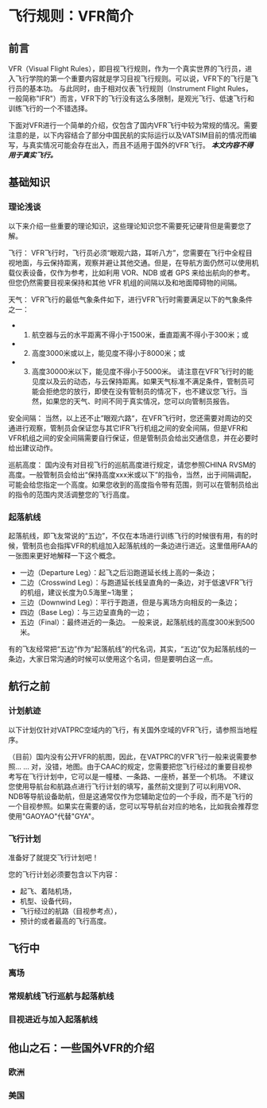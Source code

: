 # 飞行规则：VFR简介

## 前言

VFR（Visual Flight Rules），即目视飞行规则，作为一个真实世界的飞行员，进入飞行学院的第一个重要内容就是学习目视飞行规则。可以说，VFR下的飞行是飞行员的基本功。
与此同时，由于相对仪表飞行规则（Instrument Flight Rules，一般简称"IFR"）而言，VFR下的飞行没有这么多限制，是观光飞行、低速飞行和训练飞行的一个不错选择。

下面对VFR进行一个简单的介绍，仅包含了国内VFR飞行中较为常规的情况。需要注意的是，以下内容结合了部分中国民航的实际运行以及VATSIM目前的情况而编写，与真实情况可能会存在出入，而且不适用于国外的VFR飞行。
***本文内容不得用于真实飞行。***

## 基础知识
### 理论浅谈

以下来介绍一些重要的理论知识，这些理论知识您不需要死记硬背但是需要您了解。

飞行： VFR飞行时，飞行员必须“眼观六路，耳听八方”，您需要在飞行中全程目视地面，与云保持距离，观察并避让其他交通。但是，在导航方面仍然可以使用机载仪表设备，仅作为参考，比如利用 VOR、NDB 或者 GPS 来给出航向的参考。但您仍然需要目视来保持和其他 VFR 机组的间隔以及和地面障碍物的间隔。

天气： VFR飞行的最低气象条件如下，进行VFR飞行时需要满足以下的气象条件之一：
+ 1. 航空器与云的水平距离不得小于1500米，垂直距离不得小于300米；或
+ 2. 高度3000米或以上，能见度不得小于8000米；或
+ 3. 高度30000米以下，能见度不得小于5000米。
请注意在VFR飞行时的能见度以及云的动态，与云保持距离。如果天气标准不满足条件，管制员可能会拒绝您的放行，即使在没有管制员的情况下，也不建议您飞行。当然，如果您的天气、时间不同于真实情况，您可以向管制员报告。

安全间隔： 当然，以上还不止”眼观六路“，在VFR飞行时，您还需要对周边的交通进行观察，管制员会保证您与其它IFR飞行机组之间的安全间隔，但是VFR和VFR机组之间的安全间隔需要自行保证，但是管制员会给出交通信息，并在必要时给出建议动作。

巡航高度： 国内没有对目视飞行的巡航高度进行规定，请您参照CHINA RVSM的高度。一般管制员会给出“保持高度xxx米或以下”的指令，当然，出于间隔调配，可能会给您指定一个高度。如果您收到的高度指令带有范围，则可以在管制员给出的指令的范围内灵活调整您的飞行高度。

### 起落航线

起落航线，即飞友常说的“五边”，不仅在本场进行训练飞行的时候很有用，有的时候，管制员也会指挥VFR的机组加入起落航线的一条边进行进近。这里借用FAA的一张图来更好地解释一下这个概念。

+ 一边（Departure Leg）：起飞之后沿跑道延长线上高的一条边；
+ 二边（Crosswind Leg）：与跑道延长线呈直角的一条边，对于低速VFR飞行的机组，建议长度为0.5海里~1海里；
+ 三边（Downwind Leg）：平行于跑道，但是与离场方向相反的一条边；
+ 四边（Base Leg）：与三边呈直角的一边；
+ 五边（Final）：最终进近的一条边。
一般来说，起落航线的高度300米到500米。

有的飞友经常把“五边”作为“起落航线”的代名词，其实，“五边”仅为起落航线的一条边，大家日常沟通的时候可以使用这个名词，但是要明白这一点。

## 航行之前
### 计划航迹

以下计划仅针对VATPRC空域内的飞行，有关国外空域的VFR飞行，请参照当地程序。

（目前）国内没有公开VFR的航图，因此，在VATPRC的VFR飞行一般来说需要参照... ...
对，没错，地图。由于CAAC的规定，您需要把您飞行经过的重要目视参考写在飞行计划中，它可以是一幢楼、一条路、一座桥，甚至一个机场。
不建议您使用导航台和航路点进行飞行计划的填写，虽然前文提到了可以利用VOR、NDB等导航设备助航，但是这通常仅作为您辅助定位的一个手段，而不是飞行的一个目视参照。如果实在需要的话，您可以写导航台对应的地名，比如我会推荐您使用"GAOYAO"代替"GYA"。

### 飞行计划
准备好了就提交飞行计划吧！

您的飞行计划必须要包含以下内容：
+ 起飞、着陆机场，
+ 机型、设备代码，
+ 飞行经过的航路（目视参考点），
+ 预计的或者最高的飞行高度。

## 飞行中
### 离场
### 常规航线飞行巡航与起落航线
### 目视进近与加入起落航线

## 他山之石：一些国外VFR的介绍
### 欧洲
### 美国
